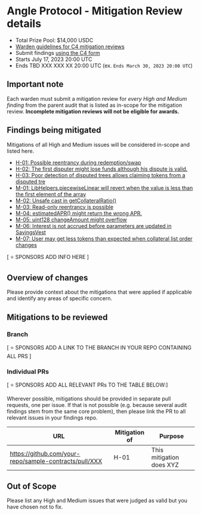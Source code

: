 # Angle Protocol - Mitigation Review details
- Total Prize Pool: $14,000 USDC 
- [Warden guidelines for C4 mitigation reviews](https://code4rena.notion.site/Guidelines-for-C4-mitigation-reviews-ed10fc5cfbf640bd8dcec66f38b343c4)
- Submit findings [using the C4 form](https://code4rena.com/contests/YYYY-MM-sponsorName-mitigation-review/submit)
- Starts July 17, 2023 20:00 UTC 
- Ends TBD XXX XXX XX 20:00 UTC (ex. `Ends March 30, 2023 20:00 UTC`)

## Important note 

Each warden must submit a mitigation review for *every High and Medium finding* from the parent audit that is listed as in-scope for the mitigation review. **Incomplete mitigation reviews will not be eligible for awards.**

## Findings being mitigated

Mitigations of all High and Medium issues will be considered in-scope and listed here.

- [H-01: Possible reentrancy during redemption/swap](https://github.com/code-423n4/2023-06-angle-findings/issues/24)
- [H-02: The first disputer might lose funds although his dispute is valid.](https://github.com/code-423n4/2023-06-angle-findings/issues/23)
- [H-03: Poor detection of disputed trees allows claiming tokens from a disputed tre](https://github.com/code-423n4/2023-06-angle-findings/issues/10)
- [M-01: LibHelpers.piecewiseLinear will revert when the value is less than the first element of the array](https://github.com/code-423n4/2023-06-angle-findings/issues/40)
- [M-02: Unsafe cast in getCollateralRatio()](https://github.com/code-423n4/2023-06-angle-findings/issues/31)
- [M-03: Read-only reentrancy is possible](https://github.com/code-423n4/2023-06-angle-findings/issues/30)
- [M-04: estimatedAPR() might return the wrong APR.](https://github.com/code-423n4/2023-06-angle-findings/issues/28)
- [M-05: uint128 changeAmount might overflow](https://github.com/code-423n4/2023-06-angle-findings/issues/16)
- [M-06: Interest is not accrued before parameters are updated in SavingsVest](https://github.com/code-423n4/2023-06-angle-findings/issues/13)
- [M-07: User may get less tokens than expected when collateral list order changes](https://github.com/code-423n4/2023-06-angle-findings/issues/8)

[ ⭐️ SPONSORS ADD INFO HERE ]

## Overview of changes

Please provide context about the mitigations that were applied if applicable and identify any areas of specific concern.

## Mitigations to be reviewed

### Branch
[ ⭐️ SPONSORS ADD A LINK TO THE BRANCH IN YOUR REPO CONTAINING ALL PRS ]

### Individual PRs
[ ⭐️ SPONSORS ADD ALL RELEVANT PRs TO THE TABLE BELOW:]

Wherever possible, mitigations should be provided in separate pull requests, one per issue. If that is not possible (e.g. because several audit findings stem from the same core problem), then please link the PR to all relevant issues in your findings repo. 

| URL | Mitigation of | Purpose | 
| ----------- | ------------- | ----------- |
| https://github.com/your-repo/sample-contracts/pull/XXX | H-01 | This mitigation does XYZ | 

## Out of Scope

Please list any High and Medium issues that were judged as valid but you have chosen not to fix.
